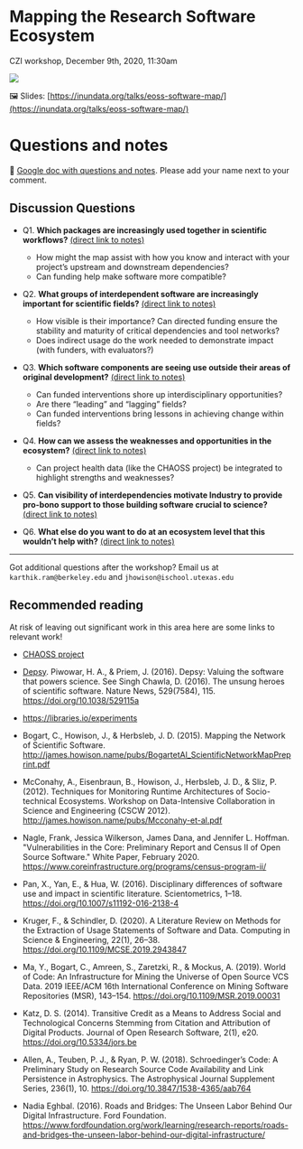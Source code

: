 # Mapping the Research Software Ecosystem
CZI workshop, December 9th, 2020, 11:30am

[![](https://i.imgur.com/FWtkRO9.jpg)](https://inundata.org/talks/eoss-software-map/)



🖼️ Slides: [https://inundata.org/talks/eoss-software-map/](https://inundata.org/talks/eoss-software-map/)

# Questions and notes

📝  [Google doc with questions and notes](https://docs.google.com/document/d/1igkA6jUfVaDp-0U6Sa8peq8_64URa3-ra41a79bCuEk/edit). Please add your name next to your comment.

## Discussion Questions

- Q1.  **Which packages are increasingly used together in scientific workflows?**  [(direct link to notes)](https://docs.google.com/document/d/1igkA6jUfVaDp-0U6Sa8peq8_64URa3-ra41a79bCuEk/edit#heading=h.enn619vudkpz)
  - How might the map assist with how you know and interact with your project’s upstream and downstream dependencies?
  - Can funding help make software more compatible?

- Q2. **What groups of interdependent software are increasingly important for scientific fields?** [(direct link to notes)](https://docs.google.com/document/d/1igkA6jUfVaDp-0U6Sa8peq8_64URa3-ra41a79bCuEk/edit#heading=h.5vniaindpew7)
  - How visible is their importance? Can directed funding ensure the stability and maturity of critical dependencies and tool networks?
  - Does indirect usage do the work needed to demonstrate impact (with funders, with evaluators?)

- Q3. **Which software components are seeing use outside their areas of original development?** [(direct link to notes)](https://docs.google.com/document/d/1igkA6jUfVaDp-0U6Sa8peq8_64URa3-ra41a79bCuEk/edit#heading=h.hii6g197sbsk)
  - Can funded interventions shore up interdisciplinary opportunities?
  - Are there “leading” and “lagging” fields?
  - Can funded interventions bring lessons in achieving change within fields?

- Q4. **How can we assess the weaknesses and opportunities in the ecosystem?** [(direct link to notes)](https://docs.google.com/document/d/1igkA6jUfVaDp-0U6Sa8peq8_64URa3-ra41a79bCuEk/edit#heading=h.bw0zvatxjpue)
  - Can project health data (like the CHAOSS project) be integrated to highlight strengths and weaknesses?

- Q5. **Can visibility of interdependencies motivate Industry to provide pro-bono support to those building software crucial to science?** [(direct link to notes)](https://docs.google.com/document/d/1igkA6jUfVaDp-0U6Sa8peq8_64URa3-ra41a79bCuEk/edit#heading=h.ruye2bynnr8g)

- Q6. **What else do you want to do at an ecosystem level that this wouldn’t help with?** [(direct link to notes)](https://docs.google.com/document/d/1igkA6jUfVaDp-0U6Sa8peq8_64URa3-ra41a79bCuEk/edit#heading=h.yj4iiet1rnxp)

---

Got additional questions after the workshop? Email us at `karthik.ram@berkeley.edu` and `jhowison@ischool.utexas.edu`

## Recommended reading

At risk of leaving out significant work in this area here are some links to relevant work!

- [CHAOSS project](https://chaoss.community/about/)

- [Depsy](http://depsy.org/). Piwowar, H. A., & Priem, J. (2016). Depsy: Valuing the software that powers science. See Singh Chawla, D. (2016). The unsung heroes of scientific software. Nature News, 529(7584), 115. https://doi.org/10.1038/529115a

- https://libraries.io/experiments

- Bogart, C., Howison, J., & Herbsleb, J. D. (2015). Mapping the Network of Scientific Software. http://james.howison.name/pubs/BogartetAl_ScientificNetworkMapPreprint.pdf

- McConahy, A., Eisenbraun, B., Howison, J., Herbsleb, J. D., & Sliz, P. (2012). Techniques for Monitoring Runtime Architectures of Socio-technical Ecosystems. Workshop on Data-Intensive Collaboration in Science and Engineering (CSCW 2012). http://james.howison.name/pubs/Mcconahy-et-al.pdf

- Nagle, Frank, Jessica Wilkerson, James Dana, and Jennifer L. Hoffman. "Vulnerabilities in the Core: Preliminary Report and Census II of Open Source Software." White Paper, February 2020. https://www.coreinfrastructure.org/programs/census-program-ii/

- Pan, X., Yan, E., & Hua, W. (2016). Disciplinary differences of software use and impact in scientific literature. Scientometrics, 1–18. https://doi.org/10.1007/s11192-016-2138-4

- Kruger, F., & Schindler, D. (2020). A Literature Review on Methods for the Extraction of Usage Statements of Software and Data. Computing in Science & Engineering, 22(1), 26–38. https://doi.org/10.1109/MCSE.2019.2943847

- Ma, Y., Bogart, C., Amreen, S., Zaretzki, R., & Mockus, A. (2019). World of Code: An Infrastructure for Mining the Universe of Open Source VCS Data. 2019 IEEE/ACM 16th International Conference on Mining Software Repositories (MSR), 143–154. https://doi.org/10.1109/MSR.2019.00031

- Katz, D. S. (2014). Transitive Credit as a Means to Address Social and Technological Concerns Stemming from Citation and Attribution of Digital Products. Journal of Open Research Software, 2(1), e20. https://doi.org/10.5334/jors.be

- Allen, A., Teuben, P. J., & Ryan, P. W. (2018). Schroedinger’s Code: A Preliminary Study on Research Source Code Availability and Link Persistence in Astrophysics. The Astrophysical Journal Supplement Series, 236(1), 10. https://doi.org/10.3847/1538-4365/aab764

- Nadia Eghbal. (2016). Roads and Bridges: The Unseen Labor Behind Our Digital Infrastructure. Ford Foundation. https://www.fordfoundation.org/work/learning/research-reports/roads-and-bridges-the-unseen-labor-behind-our-digital-infrastructure/
